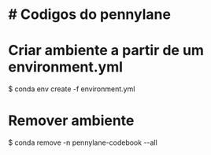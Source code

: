 # # Codigos do pennylane

# Criar ambiente a partir de um environment.yml
$ conda env create -f environment.yml

# Remover ambiente 
$ conda remove -n pennylane-codebook --all
